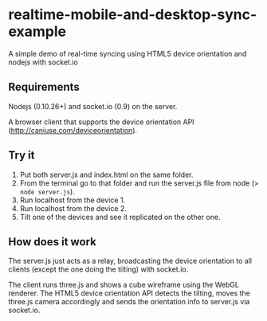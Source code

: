 realtime-mobile-and-desktop-sync-example
========================================

A simple demo of real-time syncing using HTML5 device orientation and nodejs with socket.io


## Requirements

Nodejs (0.10.26+) and socket.io (0.9) on the server.

A browser client that supports the device orientation API (http://caniuse.com/deviceorientation).

## Try it

1. Put both server.js and index.html on the same folder.
2. From the terminal go to that folder and run the server.js file from node (> `node server.js`).
3. Run localhost from the device 1.
4. Run localhost from the device 2.
5. Tilt one of the devices and see it replicated on the other one.

## How does it work

The server.js just acts as a relay, broadcasting the device orientation to all clients (except the one doing the tilting) with socket.io.

The client runs three.js and shows a cube wireframe using the WebGL renderer. The HTML5 device orientation API detects the tilting, moves the three.js camera accordingly and sends the orientation info to server.js via socket.io.

